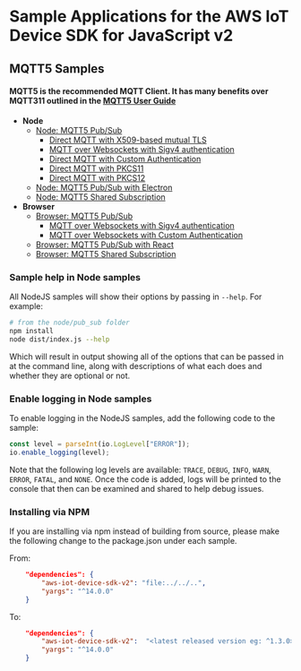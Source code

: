 # Sample Applications for the AWS IoT Device SDK for JavaScript v2
## MQTT5 Samples
#### MQTT5 is the recommended MQTT Client. It has many benefits over MQTT311 outlined in the [MQTT5 User Guide](https://github.com/awslabs/aws-crt-nodejs/blob/main/MQTT5-UserGuide.md)
* **Node**
    * [Node: MQTT5 Pub/Sub](./node/pub_sub_mqtt5/README.md)
        * [Direct MQTT with X509-based mutual TLS](./node/pub_sub_mqtt5/README.md#direct-mqtt-with-x509-based-mutual-tls)
        * [MQTT over Websockets with Sigv4 authentication](./node/pub_sub_mqtt5/README.md#mqtt-over-websockets-with-sigv4-authentication)
        * [Direct MQTT with Custom Authentication](./node/pub_sub_mqtt5/README.md#direct-mqtt-with-custom-authentication)
        * [Direct MQTT with PKCS11](./node/pub_sub_mqtt5/README.md#direct-mqtt-with-pkcs11-method)
        * [Direct MQTT with PKCS12](./node/pub_sub_mqtt5/README.md#direct-mqtt-with-pkcs12-method)
    * [Node: MQTT5 Pub/Sub with Electron](./node/pub_sub_electron_node/README.md)
    * [Node: MQTT5 Shared Subscription](./node/shared_subscription/README.md)
* **Browser**
    * [Browser: MQTT5 Pub/Sub](./browser/pub_sub_mqtt5/README.md)
        * [MQTT over Websockets with Sigv4 authentication](./browser/pub_sub_mqtt5/README.md#mqtt-over-websockets-with-sigv4-authentication)
        * [MQTT over Websockets with Custom Authentication](./browser/pub_sub_mqtt5/README.md#mqtt-over-websockets-with-custom-authentication)
    * [Browser: MQTT5 Pub/Sub with React](./browser/react_sample/README.md)
    * [Browser: MQTT5 Shared Subscription](./browser/shared_subscription/README.md)

### Sample help in Node samples

All NodeJS samples will show their options by passing in `--help`. For example:

``` sh
# from the node/pub_sub folder
npm install
node dist/index.js --help
```

Which will result in output showing all of the options that can be passed in at the command line, along with descriptions of what each does and whether they are optional or not.

### Enable logging in Node samples

To enable logging in the NodeJS samples, add the following code to the sample:

``` js
const level = parseInt(io.LogLevel["ERROR"]);
io.enable_logging(level);
```

Note that the following log levels are available: `TRACE`, `DEBUG`, `INFO`, `WARN`, `ERROR`, `FATAL`, and `NONE`. Once the code is added, logs will be printed to the console that then can be examined and shared to help debug issues.

### Installing via NPM

If you are installing via npm instead of building from source, please make the following change to the package.json under each sample.

From:
``` json
    "dependencies": {
        "aws-iot-device-sdk-v2": "file:../../..",
        "yargs": "^14.0.0"
    }
```
To:
``` json
    "dependencies": {
        "aws-iot-device-sdk-v2":  "<latest released version eg: ^1.3.0>",
        "yargs": "^14.0.0"
    }
```